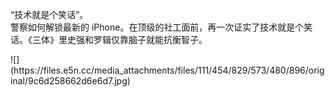 <p>“技术就是个笑话”。<br>警察如何解锁最新的 iPhone。在顶级的社工面前，再一次证实了技术就是个笑话。《三体》里史强和罗辑仅靠脑子就能抗衡智子。</p>
![](https://files.e5n.cc/media_attachments/files/111/454/829/573/480/896/original/9c6d258662d6e6d7.jpg)